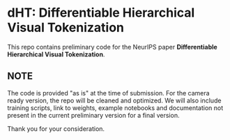# dHT: Differentiable Hierarchical Visual Tokenization

This repo contains preliminary code for the NeurIPS paper **Differentiable Hierarchical Visual Tokenization**. 

## NOTE

The code is provided "as is" at the time of submission.
For the camera ready version, the repo will be cleaned and optimized.
We will also include training scripts, link to weights, example notebooks and documentation not present in the current preliminary version for a final version.


Thank you for your consideration.